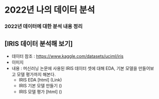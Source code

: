 # 2022년 나의 데이터 분석
### 2022년 데이터에 대한 분석 내용 정리


## [IRIS 데이터 분석해 보기]
   * 데이터 참조 : https://www.kaggle.com/datasets/uciml/iris
   * 이미지
   * 내용 : 머신러닝 논문에 사용된 IRIS 데이터 셋에 대해 EDA, 기본 모델을 만들어보고 모델 평가까지 해본다.
     * IRIS EDA [html] (Link)
     * IRIS 기본 모델 만들기 ()
     * IRIS 모델 평가 [html] ()
     
